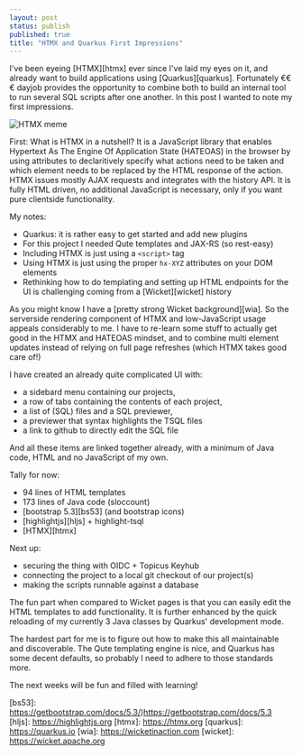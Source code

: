 ```yaml
---
layout: post
status: publish
published: true
title: "HTMX and Quarkus First Impressions"
---
```

I've been eyeing [HTMX][htmx] ever since I've laid my eyes on it, and already want to build applications using [Quarkus][quarkus].
Fortunately €€€ dayjob provides the opportunity to combine both to build an internal tool to run several SQL scripts after one another.
In this post I wanted to note my first impressions.

![HTMX meme](https://martijndashorst.com/uploads/htmx-meme.png)

First: What is HTMX in a nutshell?
It is a JavaScript library that enables Hypertext As The Engine Of Application State (HATEOAS) in the browser by using attributes to declaritively specify what actions need to be taken and which element needs to be replaced by the HTML response of the action.
HTMX issues mostly AJAX requests and integrates with the history API.
It is fully HTML driven, no additional JavaScript is necessary, only if you want pure clientside functionality.

My notes:

- Quarkus: it is rather easy to get started and add new plugins
- For this project I needed Qute templates and JAX-RS (so rest-easy)
- Including HTMX is just using a `<script>` tag
- Using HTMX is just using the proper `hx-XYZ` attributes on your DOM elements
- Rethinking how to do templating and setting up HTML endpoints for the UI is challenging coming from a [Wicket][wicket] history

As you might know I have a [pretty strong Wicket background][wia]. 
So the serverside rendering component of HTMX and low-JavaScript usage appeals considerably to me.
I have to re-learn some stuff to actually get good in the HTMX and HATEOAS mindset, and to combine multi element updates instead of relying on full page refreshes (which HTMX takes good care of!)

I have created an already quite complicated UI with:

- a sidebard menu containing our projects,
- a row of tabs containing the contents of each project,
- a list of (SQL) files and a SQL previewer,
- a previewer that syntax highlights the TSQL files
- a link to github to directly edit the SQL file

And all these items are linked together already, with a minimum of Java code, HTML and no JavaScript of my own.

Tally for now:
- 94 lines of HTML templates
- 173 lines of Java code (sloccount)
- [bootstrap 5.3][bs53] (and bootstrap icons)
- [highlightjs][hljs] + highlight-tsql
- [HTMX][htmx]

Next up:
- securing the thing with OIDC + Topicus Keyhub
- connecting the project to a local git checkout of our project(s)
- making the scripts runnable against a database

The fun part when compared to Wicket pages is that you can easily edit the HTML templates to add functionality.
It is further enhanced by the quick reloading of my currently 3 Java classes by Quarkus' development mode.

The hardest part for me is to figure out how to make this all maintainable and discoverable.
The Qute templating engine is nice, and Quarkus has some decent defaults, so probably I need to adhere to those standards more.

The next weeks will be fun and filled with learning!

[bs53]: https://getbootstrap.com/docs/5.3/)https://getbootstrap.com/docs/5.3
[hljs]: https://highlightjs.org
[htmx]: https://htmx.org
[quarkus]: https://quarkus.io
[wia]: https://wicketinaction.com
[wicket]: https://wicket.apache.org

